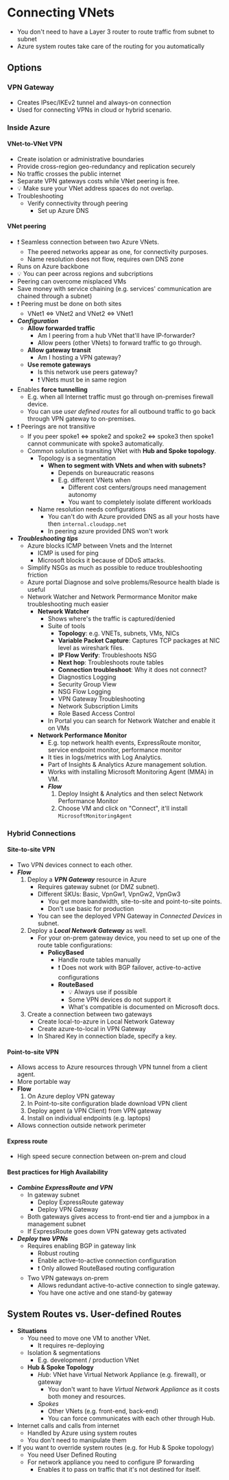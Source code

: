 # Connecting VNets

- You don't need to have a Layer 3 router to route traffic from subnet to subnet
- Azure system routes take care of the routing for you automatically

## Options

### VPN Gateway

- Creates IPsec/IKEv2 tunnel and always-on connection
- Used for connecting VPNs in cloud or hybrid scenario.

### Inside Azure

#### VNet-to-VNet VPN

- Create isolation or administrative boundaries
- Provide cross-region geo-redundancy and replication securely
- No traffic crosses the public internet
- Separate VPN gateways costs while VNet peering is free.
- 💡 Make sure your VNet address spaces do not overlap.
- Troubleshooting
  - Verify connectivity through peering
    - Set up Azure DNS

#### VNet peering

- ❗ Seamless connection between two Azure VNets.
  - The peered networks appear as one, for connectivity purposes.
  - Name resolution does not flow, requires own DNS zone
- Runs on Azure backbone
- 💡 You can peer across regions and subcriptions
- Peering can overcome misplaced VMs
- Save money with service chaining (e.g. services' communication are chained through a subnet)
- ❗ Peering must be done on both sites
  - VNet1 <=> VNet2 and VNet2 <=> VNet1
- ***Configuration***
  - **Allow forwarded traffic**
    - Am I peering from a hub VNet that'll have IP-forwarder?
    - Allow peers (other VNets) to forward traffic to go through.
  - **Allow gateway transit**
    - Am I hosting a VPN gateway?
  - **Use remote gateways**
    - Is this network use peers gateway?
    - ❗ VNets must be in same region
- Enables **force tunnelling**
  - E.g. when all Internet traffic must go through on-premises firewall device.
  - You can use *user defined routes* for all outbound traffic to go back through VPN gateway to on-premises.
- ❗ Peerings are not transitive
  - If you peer spoke1 <=> spoke2 and spoke2 <=> spoke3 then spoke1 cannot communicate with spoke3 automatically.
  - Common solution is transiting VNet with **Hub and Spoke topology**.
    - Topology is a segmentation
      - **When to segment with VNets and when with subnets?**
        - Depends on bureaucratic reasons
        - E.g. different VNets when
          - Different cost centers/groups need management autonomy
          - You want to completely isolate different workloads
    - Name resolution needs configurations
      - You can't do with Azure provided DNS as all your hosts have then `internal.cloudapp.net`
      - In peering azure provided DNS won't work
- ***Troubleshooting tips***
  - Azure blocks ICMP between Vnets and the Internet
    - ICMP is used for ping
    - Microsoft blocks it because of DDoS attacks.
  - Simplify NSGs as much as possible to reduce troubleshooting friction
  - Azure portal Diagnose and solve problems/Resource health blade is useful
  - Network Watcher and Network Permormance Monitor make troubleshooting much easier
    - **Network Watcher**
      - Shows where's the traffic is captured/denied
      - Suite of tools
        - **Topology**: e.g. VNETs, subnets, VMs, NICs
        - **Variable Packet Capture**: Captures TCP packages at NIC level as wireshark files.
        - **IP Flow Verify**: Troubleshoots NSG
        - **Next hop**: Troubleshoots route tables
        - **Connection troubleshoot**: Why it does not connect?
        - Diagnostics Logging
        - Security Group View
        - NSG Flow Logging
        - VPN Gateway Troubleshooting
        - Network Subscription Limits
        - Role Based Access Control
      - In Portal you can search for Network Watcher and enable it on VMs
    - **Network Performance Monitor**
      - E.g. top network health events, ExpressRoute monitor, service endpoint monitor, performance monitor
      - It ties in logs/metrics with Log Analytics.
      - Part of Insights & Analytics Azure management solution.
      - Works with installing Microsoft Monitoring Agent (MMA) in VM.
      - ***Flow***
        1. Deploy Insight & Analytics and then select Network Performance Monitor
        2. Choose VM and click on "Connect", it'll install `MicrosoftMonitoringAgent`

### Hybrid Connections

#### Site-to-site VPN

- Two VPN devices connect to each other.
- ***Flow***
  1. Deploy a ***VPN Gateway*** resource in Azure
     - Requires gateway subnet (or DMZ subnet).
     - Different SKUs: Basic, VpnGw1, VpnGw2, VpnGw3
       - You get more bandwidth, site-to-site and point-to-site points.
       - Don't use basic for production
     - You can see the deployed VPN Gateway in *Connected Devices* in subnet.
  2. Deploy a ***Local Network Gateway*** as well.
     - For your on-prem gateway device, you need to set up one of the route table configurations:
       - **PolicyBased**
         - Handle route tables manually
         - ❗ Does not work with BGP failover, active-to-active configurations
         - **RouteBased**
           - 💡 Always use if possible
           - Some VPN devices do not support it
           - What's compatible is documented on Microsoft docs.
  3. Create a connection between two gateways
     - Create local-to-azure in Local Network Gateway
     - Create azure-to-local in VPN Gateway
     - In Shared Key in connection blade, specify a key.

#### Point-to-site VPN

- Allows access to Azure resources through VPN tunnel from a client agent.
- More portable way
- **Flow**
  1. On Azure deploy VPN gateway
  2. In Point-to-site configuration blade download VPN client
  3. Deploy agent (a VPN Client) from VPN gateway
  4. Install on individual endpoints (e.g. laptops)
- Allows connection outside network perimeter

#### Express route

- High speed secure connection between on-prem and cloud

#### Best practices for High Availability

- ***Combine ExpressRoute and VPN***
  - In gateway subnet
    - Deploy ExpressRoute gateway
    - Deploy VPN Gateway
  - Both gateways gives access to front-end tier and a jumpbox in a management subnet
  - If ExpressRoute goes down VPN gateway gets activated
- ***Deploy two VPNs***
  - Requires enabling BGP in gateway link
    - Robust routing
    - Enable active-to-active connection configuration
    - ❗ Only allowed RouteBased routing configuration
  - Two VPN gateways on-prem
    - Allows redundant active-to-active connection to single gateway.
    - You have one active and one stand-by gateway

## System Routes vs. User-defined Routes

- **Situations**
  - You need to move one VM to another VNet.
    - It requires re-deploying
  - Isolation & segmentations
    - E.g. development / production VNet
  - **Hub & Spoke Topology**
    - *Hub*: VNet have Virtual Network Appliance (e.g. firewall), or gateway
      - You don't want to have *Virtual Network Appliance* as it costs both money and resources.
    - *Spokes*
      - Other VNets (e.g. front-end, back-end)
      - You can force communicates with each other through Hub.
- Internet calls and calls from internet
  - Handled by Azure using system routes
  - You don't need to manipulate them
- If you want to override system routes (e.g. for Hub & Spoke topology)
  - You need User Defined Routing
  - For network appliance you need to configure IP forwarding
    - Enables it to pass on traffic that it's not destined for itself.
